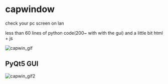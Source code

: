 # capwindow
check your pc screen on lan

less than 60 lines of python code(200~ with with the gui) and a little bit html + js

![capwin_gif](https://github.com/humanova/capwindow/blob/master/media/capwin_gif.gif "capwindow_phone") 

## PyQt5 GUI
![capwin_gif2](https://github.com/humanova/capwindow/blob/master/media/capwin_gui.gif "capwindow_gui") 
